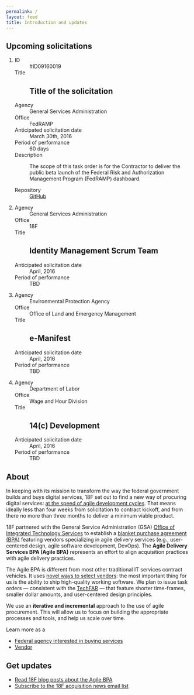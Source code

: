 ```yaml
---
permalink: /
layout: feed
title: Introduction and updates
---
```


<section class="solicitations">
  <h1>Upcoming solicitations</h1>
  <ol class="solicitations">
    <li>
      <dl class="solicitation">
        <dt class="solicitation-id">ID</dt>
        <dd class="solicitation-id">#ID09160019</dd>
        <dt class="solicitation-title">Title</dt>
        <dd class="solicitation-title"><h1>Title of the solicitation</h1></dd>
        <dt class="solicitation-agency">Agency</dt>
        <dd class="solicitation-agency">General Services Administration</dd>
        <dt class="solicitation-office">Office</dt>
        <dd class="solicitation-office">FedRAMP</dd>
        <dt class="solicitation-date">Anticipated solicitation date</dt>
        <dd class="solicitation-date"><time datetime="2016-03-30">March 30th, 2016</time></dd>
        <dt class="solicitation-period-of-performance">Period of performance</dt>
        <dd class="solicitation-period-of-performance">60 days</dd>
        <dt class="solicitation-description">Description</dt>
        <dd class="solicitation-description">
        <p>The scope of this task order is for the Contractor to deliver the public beta launch of the Federal Risk and Authorization Management Program (FedRAMP) dashboard.</p>
        </dd>
        <dt class="solicitation-repository">Repository</dt>
        <dd class="solicitation-repository"><a href="https://github.com/18F/bpa-fedramp-dashboard">GitHub</a></p>
        </dd>
      </dl>
    </li>  
    <li>
      <dl class="solicitation">
        <dt class="solicitation-agency">Agency</dt>
        <dd class="solicitation-agency">General Services Administration</dd>
        <dt class="solicitation-office">Office</dt>
        <dd class="solicitation-office">18F</dd>
        <dt class="solicitation-title">Title</dt>
        <dd class="solicitation-title"><h1>Identity Management Scrum Team</h1></dd>
        <dt class="solicitation-date">Anticipated solicitation date</dt>
        <dd class="solicitation-date"><time datetime="2016-04">April, 2016</time></dd>
        <dt class="solicitation-period-of-performance">Period of performance</dt>
        <dd class="solicitation-period-of-performance">TBD</dd>
        </dd>
      </dl>
    </li>  
    <li>
      <dl class="solicitation">
        <dt class="solicitation-agency">Agency</dt>
        <dd class="solicitation-agency">Environmental Protection Agency</dd>
        <dt class="solicitation-office">Office</dt>
        <dd class="solicitation-office">Office of Land and Emergency Management </dd>
        <dt class="solicitation-title">Title</dt>
        <dd class="solicitation-title"><h1>e-Manifest</h1></dd>
        <dt class="solicitation-date">Anticipated solicitation date</dt>
        <dd class="solicitation-date"><time datetime="2016-04">April, 2016</time></dd>
        <dt class="solicitation-period-of-performance">Period of performance</dt>
        <dd class="solicitation-period-of-performance">TBD</dd>
        </dd>
      </dl>
    </li>  
    <li>
      <dl class="solicitation">
        <dt class="solicitation-agency">Agency</dt>
        <dd class="solicitation-agency">Department of Labor</dd>
        <dt class="solicitation-office">Office</dt>
        <dd class="solicitation-office">Wage and Hour Division</dd>
        <dt class="solicitation-title">Title</dt>
        <dd class="solicitation-title"><h1>14(c) Development</h1></dd>
        <dt class="solicitation-date">Anticipated solicitation date</dt>
        <dd class="solicitation-date"><time datetime="2016-04">April, 2016</time></dd>
        <dt class="solicitation-period-of-performance">Period of performance</dt>
        <dd class="solicitation-period-of-performance">TBD</dd>
        </dd>
      </dl>
    </li>  
  </ol>
</section>

<aside class="about page">
  <div class="wrapper">
    <h1>About</h1>
    <p>In keeping with its mission to transform the way the federal government builds and buys digital services, 18F set out to find a new way of procuring digital services: <a href="https://18f.gsa.gov/2015/01/08/creating-a-federal-marketplace-for-agile-delivery-services/">at the speed of agile development cycles</a>. That means ideally less than four weeks from solicitation to contract kickoff, and from there no more than three months to deliver a minimum viable product.</p>
    <p>18F partnered with the General Service Administration (GSA) <a href="https://www.gsa.gov/portal/content/105150">Office of Integrated Technology Services</a> to establish a <a href="http://www.gsa.gov/portal/content/199353">blanket purchase agreement (BPA)</a> featuring vendors specializing in agile delivery services (e.g., user-centered design, agile software development, DevOps). The <strong>Agile Delivery Services BPA (Agile BPA)</strong> represents an effort to align acquisition practices with agile delivery practices.</p>
    <p>The Agile BPA is different from most other traditional IT services contract vehicles. It uses <a href="https://18f.gsa.gov/2015/04/23/coming-soon-the-agile-delivery-services-soliciatation/">novel ways to select vendors</a>: the most important thing for us is the ability to ship high-quality working software. We plan to issue task orders &mdash; consistent with the <a href="https://playbook.cio.gov/techfar/">TechFAR</a> &mdash; that feature shorter time-frames, smaller dollar amounts, and user-centered design principles.</div>
    <p>We use an <strong>iterative and incremental</strong> approach to the use of agile procurement. This will allow us to focus on building the appropriate processes and tools, and help us scale over time.</p>
    <p>Learn more as a </p>
    <ul class="learn-more">
      <li class="learn-more-federal-agency"><a href="buyers/">Federal agency interested in buying services</a></li>
      <li class="learn-more-vendor"><a href="vendors/">Vendor</a></li>
    </ul>
    <h2>Get updates</h2>
    <ul>
      <li><a href="https://18f.gsa.gov/tags/agile-bpa/">Read 18F blog posts about the Agile BPA</a></li>
      <li><a href="https://eepurl.com/bJQHFr">Subscribe to the 18F acquisition news email list</a></li>
    </ul>
  </div>  
</aside>
